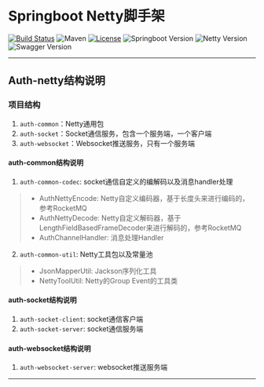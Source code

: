 # Springboot Netty脚手架

[![Build Status](https://img.shields.io/badge/Build-ZhiQinlsZhen-red)](https://github.com/ZhiQinIsZhen/spring-security-demo)
![Maven](https://img.shields.io/badge/Build-maven-central)
[![License](https://img.shields.io/badge/License-MIT-yellow)](https://github.com/ZhiQinIsZhen/dubbo-springboot3/blob/main/LICENSE)
![Springboot Version](https://img.shields.io/badge/Springboot-2.7.18-brightgreen)
![Netty Version](https://img.shields.io/badge/Netty-4.1.109.Final-brightgreen)
![Swagger Version](https://img.shields.io/badge/knife4j-4.5.0-brightgreen)

---

## Auth-netty结构说明

### 项目结构

1. `auth-common`：Netty通用包
2. `auth-socket`：Socket通信服务，包含一个服务端，一个客户端
3. `auth-websocket`：Websocket推送服务，只有一个服务端

#### **auth-common**结构说明

1. `auth-common-codec`: socket通信自定义的编解码以及消息handler处理
> + AuthNettyEncode: Netty自定义编码器，基于长度头来进行编码的，参考RocketMQ
> + AuthNettyDecode: Netty自定义解码器，基于LengthFieldBasedFrameDecoder来进行解码的，参考RocketMQ
> + AuthChannelHandler: 消息处理Handler

2. `auth-common-util`: Netty工具包以及常量池
> + JsonMapperUtil: Jackson序列化工具
> + NettyToolUtil: Netty的Group Event的工具类

#### **auth-socket**结构说明
1. `auth-socket-client`: socket通信客户端
2. `auth-socket-server`: socket通信服务端

#### **auth-websocket**结构说明

1. `auth-websocket-server`: websocket推送服务端

---